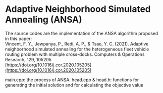 # Adaptive Neighborhood Simulated Annealing (ANSA)
The source codes are the implementation of the ANSA algorithm proposed in this paper:  
Vincent, F. Y., Jewpanya, P., Redi, A. P., & Tsao, Y. C. (2021). Adaptive
neighborhood simulated annealing for the heterogeneous fleet vehicle routing problem with
multiple cross-docks. Computers & Operations Research, 129, 105205.  
[https://doi.org/10.1016/j.cor.2020.105205](https://doi.org/10.1016/j.cor.2020.105205)

main.cpp: the process of ANSA.
head.cpp & head.h: functions for generating the initial solution and for calculating the objective value
